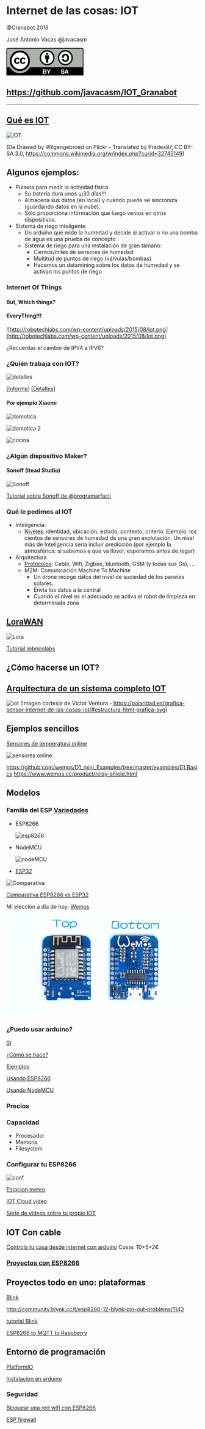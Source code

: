 # Internet de las cosas: IOT

@Granabot  2018

José Antonio Vacas @javacasm


![CC](https://raw.githubusercontent.com/javacasm/ArduinoAvanzadoDE2017/master/images/Licencia_CC_peque.png)

## https://github.com/javacasm/IOT_Granabot



* * *

## [Qué es IOT](https://es.wikipedia.org/wiki/Internet_de_las_cosas)

![IOT](https://upload.wikimedia.org/wikipedia/commons/f/f2/Internet_de_las_Cosas.jpg)

(De Drawed by Wilgengebroed on Flickr - Translated by Prades97, CC BY-SA 3.0, https://commons.wikimedia.org/w/index.php?curid=32745149)

## Algunos ejemplos:

* Pulsera para medir la actividad física
  * Su batería dura unos ¡¡¡30 días!!!
  * Almacena sus datos (en local) y cuando puede se sincroniza (guardando datos en la nube).
  * Sólo proporciona información que luego vemos en otros dispositivos.
* Sistema de riego inteligente
  * Un arduino que mide la humedad y decide si activar o no una bomba de agua es una prueba de concepto
  * Sistema de riego para una instalación de gran tamaño:
    * Cientos/miles de sensores de humedad
    * Multitud de puntos de riego (válvulas/bombas)
    * Hacemos un datamining sobre los datos de humedad y se activan los puntos de riego


### Internet Of Things

#### But, Which things?

#### EveryThing!!!

![http://robotechlabs.com/wp-content/uploads/2015/08/Iot.png](http://robotechlabs.com/wp-content/uploads/2015/08/Iot.png)

¿Recuerdas el cambio de IPV4 a IPV6?

### ¿Quién trabaja con IOT?

![detalles](http://mattturck.com/wp-content/uploads/2018/02/2018_Matt_Turck_IoT_Landscape_Final_r-1024x744.png)


[[Informe]](http://mattturck.com/iot2018/) [[Detalles]](http://mattturck.com/wp-content/uploads/2018/02/2018_Matt_Turck_IoT_Landscape_Final.png)

#### Por ejemplo Xiaomi

![domotica](https://ae01.alicdn.com/kf/HTB1tiMxSpXXXXaIXpXXq6xXFXXX4/Original-Xiaomi-Mi-Smart-Home-Series-Internet-of-Things-IoT-WiFi-Zigbee-Bluetooth-Socket-Strip-Sensor.jpg_640x640.jpg)

![domotica 2](https://sc02.alicdn.com/kf/HTB1lph1awsSMeJjSspc760jFXXaD/231105512/HTB1lph1awsSMeJjSspc760jFXXaD.png)

![cocina](https://i.blogs.es/76bc0e/xiaomi-cocina/1366_2000.jpg)

### ¿Algún dispositivo Maker?


#### Sonoff (Itead Studio)


![Sonoff](https://programarfacil.com/wp-content/uploads/2018/03/sonoff-wifi-rf.jpg)

[Tutorial sobre Sonoff de @programarfacil](https://programarfacil.com/esp8266/domotica-sonoff-wifi-espurna/)

### Qué le pedimos al IOT

* Inteligencia:
    * [Niveles](http://www.domodesk.com/a-fondo-que-es-el-internet-de-las-cosas): identidad, ubicación, estado, contexto, criterio. Ejemplo: los cientos de sensores de humedad de una gran explotación. Un nivel más de Inteligencia sería incluir predicción (por ejemplo la atmosférica: si sabemos a que va llover, esperamos antes de regar)
* Arquitectura
  * [Protocolos](http://www.domodesk.com/a-fondo-que-es-el-internet-de-las-cosas): Cable, Wifi, Zigbee, bluetooth, GSM (y todas sus Gs), ...
  * M2M: Comunicación Machine To Machine
    * Un drone recoge datos del nivel de suciedad de los paneles solares.
    * Envía los datos  a la central
    * Cuando el nivel es el adecuado se activa el robot de limpieza en determinada zona


## [LoraWAN](https://es.wikipedia.org/wiki/LoRaWAN)

![Lora](https://upload.wikimedia.org/wikipedia/commons/thumb/d/d1/Multitech-Conduit-y-mDot.jpg/330px-Multitech-Conduit-y-mDot.jpg)


[Tutorial @bricolabs](https://bricolabs.cc/wiki/guias/lora_ttn)



## ¿Cómo hacerse un IOT?

## [Arquitectura de un sistema completo IOT](https://polaridad.es/grafica-sensor-internet-de-las-cosas-iot/#estructura-html-grafica-svg)

![iot](https://polaridad.es/wp-content/uploads/2016/04/Esquema-presentaci%C3%B3n-datos-internet-de-las-cosas-IoT-con-JavaScript-en-una-p%C3%A1gina-web-HTML-con-JavaScript.png)
(Imagen cortesia de Victor Ventura - https://polaridad.es/grafica-sensor-internet-de-las-cosas-iot/#estructura-html-grafica-svg)


## Ejemplos sencillos

[Sensores de temperatura online](http://geek.adachsoft.com/home/article/id/1/n/ESP8266-and-multiple-temperature-sensors-DS18b20-with-HTTP-server)

![sensores online](http://geek.adachsoft.com/img/parts.png)

https://github.com/wemos/D1_mini_Examples/tree/master/examples/01.Basics
https://www.wemos.cc/product/relay-shield.html


## Modelos

### Familia del ESP [Variedades](https://frightanic.com/iot/comparison-of-esp8266-nodemcu-development-boards/)

* ESP8266

  ![esp8266](https://camo.githubusercontent.com/81389b8a0f9eaabf7fe5555f2cf3c0f970498841/687474703a2f2f727562656e736d2e636f6d2f77702d636f6e74656e742f75706c6f6164732f323031352f30312f657370383236362d333030783232352e6a7067)
* NodeMCU

  ![nodeMCU](https://github.com/javacasm/NodeMCU-tutorial/raw/master/images/MiNodeMCU_pcb.jpg)

* [ESP32](https://en.wikipedia.org/wiki/ESP32)


![Comparativa](https://cdn.shopify.com/s/files/1/0672/9409/files/coparison_between_esp32_esp32_esp8266_large.jpg?v=1501546029)

[Comparativa ESP8266 vs ESP32](http://blog.bricogeek.com/noticias/electronica/comparativa-y-analisis-completo-de-los-modulos-wifi-esp8266-y-esp32/)

Mi elección a día de hoy: [Wemos](https://github.com/javacasm/WeMos_ESP8266)

![wemos](https://github.com/javacasm/WeMos_ESP8266/raw/master/images/pcb.jpg)


### ¿Puedo usar arduino?

[SI](https://programarfacil.com/esp8266/como-programar-nodemcu-ide-arduino/)

[¿Cómo se hace?](https://github.com/javacasm/ESP-Tutorial)

[Ejemplos](https://github.com/javacasm/ESP-Tutorial/blob/master/Referencias.md)

[Usando ESP8266](https://github.com/javacasm/ESP8266_Tutorial)

[Usando NodeMCU](https://github.com/javacasm/NodeMCU-tutorial)

### Precios

### Capacidad

* Procesador
* Memoria
* Filesystem

### Configurar tu ESP8266

![conf](https://pbs.twimg.com/media/C3fobewWEAAzsV3.jpg:large)

[Estacion meteo](https://www.instructables.com/id/ESP8266-Weather-Widget/)


[IOT Cloud video](https://www.youtube.com/watch?v=Ymi7DNY4vNg&t=2s)

[Serie de vídeos sobre tu propio IOT](https://www.youtube.com/watch?v=g1j-Pta2QAs)

## IOT Con cable

[Controla tu casa desde internet con arduino](https://randomnerdtutorials.com/arduino-ethernet-web-server-with-relay/) Coste: 10+5+2€


### [Proyectos con ESP8266](https://programarfacil.com/esp8266/proyectos-con-esp8266-iot/?utm_content=buffer619c6&utm_medium=social&utm_source=twitter.com&utm_campaign=buffer)

## Proyectos todo en uno: plataformas

[Blink](http://www.blynk.cc/?_mrMailingList=724&_mrSubscriber=743&utm_source=mailing724&utm_medium=email&utm_campaign=arduino-day-2017)

http://community.blynk.cc/t/esp8266-12-blynk-pin-out-problems/1143


[tutorial Blink](https://www.instructables.com/id/NodeMCU-Mini-Tutorial-NodeMCU-and-Blynk/)


[ESP8266 to MQTT to Raspberry](http://randomnerdtutorials.com/esp8266-publishing-dht22-readings-with-mqtt-to-raspberry-pi/)

## Entorno de programación

[PlatformIO](http://docs.platformio.org/en/stable/platforms/espressif32.html)

[Instalación en arduino](http://www.esploradores.com/configuracion-del-ide-de-arduino-para-el-esp32-2/)

### Seguridad
[Bloquear una red wifi con ESP8266](http://www.neoteo.com/como-bloquear-el-acceso-a-una-red-wifi-con-un-modulo-esp8266/)

[ESP firewall](https://github.com/joemcmanus/ESP8266-Firewall)
